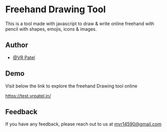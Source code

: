 # Freehand Drawing Tool

This is a tool made with javascript to draw & write online freehand with pencil with shapes, emojis, icons & images.


## Author

- [@VR Patel](https://github.com/patelvr)


## Demo

Visit below the link to explore the freehand Drawing tool online

https://test.vrpatel.in/
## Feedback

If you have any feedback, please reach out to us at mvr14590@gmail.com

